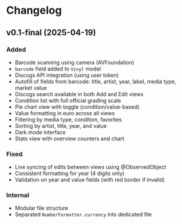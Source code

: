 # Changelog

## v0.1-final (2025-04-19)

### Added
- Barcode scanning using camera (AVFoundation)
- `barcode` field added to `Vinyl` model
- Discogs API integration (using user token)
- Autofill of fields from barcode: title, artist, year, label, media type, market value
- Discogs search available in both Add and Edit views
- Condition list with full official grading scale
- Pie chart view with toggle (condition/value-based)
- Value formatting in euro across all views
- Filtering by media type, condition, favorites
- Sorting by artist, title, year, and value
- Dark mode interface
- Stats view with overview counters and chart

### Fixed
- Live syncing of edits between views using @ObservedObject
- Consistent formatting for year (4 digits only)
- Validation on year and value fields (with red border if invalid)

### Internal
- Modular file structure
- Separated `NumberFormatter.currency` into dedicated file
